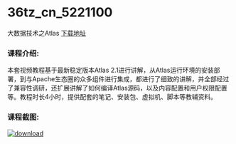 # 36tz_cn_5221100
大数据技术之Atlas
[下载地址](http://www.36tz.cn/article/5221100 "下载地址")
### 课程介绍:
本套视频教程基于最新稳定版本Atlas 2.1进行讲解，从Atlas运行环境的安装部署，到与Apache生态圈的众多组件进行集成，都进行了细致的讲解，并全部经过了兼容性调研，还扩展讲解了如何编译Atlas源码，以及内容配置和用户权限配置等。教程时长4小时，提供配套的笔记、安装包、虚拟机、脚本等教辅资料。

### 课程截图:
[![download](http://36tz.cn/muke_img/2021_09_2-28-300x163.png "下载地址")](http://www.36tz.cn "下载地址")
